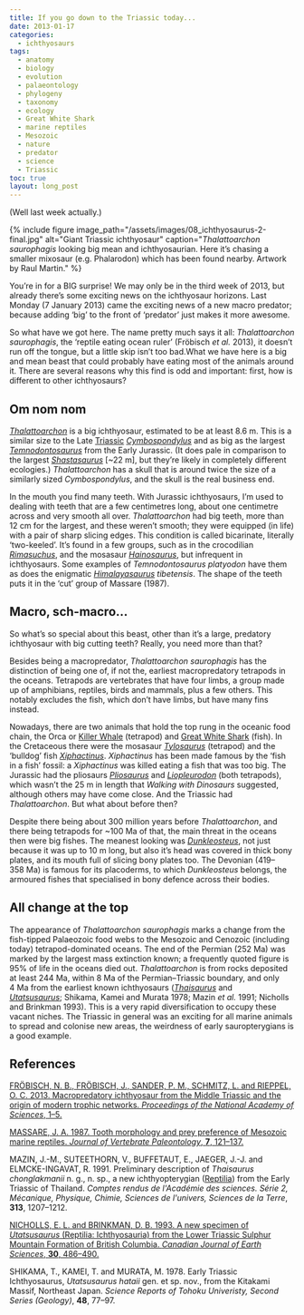 ```yaml
---
title: If you go down to the Triassic today...
date: 2013-01-17
categories:
  - ichthyosaurs
tags:
  - anatomy
  - biology
  - evolution
  - palaeontology
  - phylogeny
  - taxonomy
  - ecology
  - Great White Shark
  - marine reptiles
  - Mesozoic
  - nature
  - predator
  - science
  - Triassic
toc: true
layout: long_post
---
```


(Well last week actually.)

{% include figure image_path="/assets/images/08_ichthyosaurus-2-final.jpg" alt="Giant Triassic ichthyosaur" caption="_Thalattoarchon saurophagis_ looking big mean and ichthyosaurian. Here it’s chasing a smaller mixosaur (e.g. Phalarodon) which has been found nearby. Artwork by Raul Martin." %}

You’re in for a BIG surprise! We may only be in the third week of 2013,
but already there’s some exciting news on the ichthyosaur horizons. Last
Monday (7 January 2013) came the exciting news of a new macro predator;
because adding ‘big’ to the front of ‘predator’ just makes it more
awesome.

So what have we got here. The name pretty much says it all:
*Thalattoarchon saurophagis*, the ‘reptile eating ocean ruler’ (Fröbisch
*et al.* 2013), it doesn’t run off the tongue, but a little skip isn’t
too bad.What we have here is a big and mean beast that could probably
have eating most of the animals around it. There are several reasons why
this find is odd and important: first, how is different to other
ichthyosaurs?

## Om nom nom

[*Thalattoarchon*](http://en.wikipedia.org/wiki/Thalattoarchon "Thalattoarchon – Wikipedia")
is a big ichthyosaur, estimated to be at least 8.6 m. This is a similar
size to the Late
[Triassic](http://en.wikipedia.org/wiki/Triassic "Triassic")
[*Cymbospondylus*](http://en.wikipedia.org/wiki/Cymbospondylus "Cymbospondylus – Wikipedia")
and as big as the largest
[*Temnodontosaurus*](http://en.wikipedia.org/wiki/Temnodontosaurus "Temnodontosaurus – Wikipedia")
from the Early Jurassic. (It does pale in comparison to the largest
[*Shastasaurus*](http://en.wikipedia.org/wiki/Shastasaurus "Shastasaurus – Wikipedia")
\[~22 m\], but they’re likely in completely different ecologies.)
*Thalattoarchon* has a skull that is around twice the size of a
similarly sized *Cymbospondylus*, and the skull is the real business
end.

In the mouth you find many teeth. With Jurassic ichthyosaurs, I’m used
to dealing with teeth that are a few centimetres long, about one
centimetre across and very smooth all over. *Thalattoarchon* had big
teeth, more than 12 cm for the largest, and these weren’t smooth; they
were equipped (in life) with a pair of sharp slicing edges. This
condition is called bicarinate, literally ‘two-keeled’. It’s found in a
few groups, such as in the crocodilian
[*Rimasuchus*](http://en.wikipedia.org/wiki/Rimasuchus "Rimasuchus – Wikipedia"),
and the mosasaur
[*Hainosaurus*](http://en.wikipedia.org/wiki/Hainosaurus "Hainosaurus – Wikipedia"),
but infrequent in ichthyosaurs. Some examples of *Temnodontosaurus
platyodon* have them as does the enigmatic
*[Himalayasaurus](http://en.wikipedia.org/wiki/Shonisaurus "Shonisaurus")
tibetensis*. The shape of the teeth puts it in the ‘cut’ group of
Massare (1987).

## Macro, sch-macro…

So what’s so special about this beast, other than it’s a large,
predatory ichthyosaur with big cutting teeth? Really, you need more than
that?

Besides being a macropredator, *Thalattoarchon saurophagis* has the
distinction of being one of, if not the, earliest macropredatory
tetrapods in the oceans. Tetrapods are vertebrates that have four limbs,
a group made up of amphibians, reptiles, birds and mammals, plus a few
others. This notably excludes the fish, which don’t have limbs, but have
many fins instead.

Nowadays, there are two animals that hold the top rung in the oceanic
food chain, the Orca or [Killer
Whale](http://en.wikipedia.org/wiki/Orca "Killer Whale – Wikipedia")
(tetrapod) and [Great White
Shark](http://en.wikipedia.org/wiki/Great_white_shark "Great white shark")
(fish). In the Cretaceous there were the mosasaur
[*Tylosaurus*](http://en.wikipedia.org/wiki/Tylosaurus "Tylosaurus – Wikipedia")
(tetrapod) and the ‘bulldog’ fish
[*Xiphactinus*](http://en.wikipedia.org/wiki/Xiphactinus "Xiphactinus – Wikipedia").
*Xiphactinus* has been made famous by the ‘fish in a fish’ fossil: a
*Xiphactinus* was killed eating a fish that was too big. The Jurassic
had the pliosaurs
[*Pliosaurus*](http://en.wikipedia.org/wiki/Pliosaurus "Pliosaurus – Wikipedia")
and
[*Liopleurodon*](http://en.wikipedia.org/wiki/Liopleurodon "Liopleurodon – Wikipedia")
(both tetrapods), which wasn’t the 25 m in length that *Walking with
Dinosaurs* suggested, although others may have come close. And the
Triassic had *Thalattoarchon*. But what about before then?

Despite there being about 300 million years before *Thalattoarchon*, and
there being tetrapods for ~100 Ma of that, the main threat in the
oceans then were big fishes. The meanest looking was
[*Dunkleosteus*](http://en.wikipedia.org/wiki/Dunkleosteus "Dukleosteus – Wikipedia"),
not just because it was up to 10 m long, but also it’s head was covered
in thick bony plates, and its mouth full of slicing bony plates too. The
Devonian (419–358 Ma) is famous for its placoderms, to which
*Dunkleosteus* belongs, the armoured fishes that specialised in bony
defence across their bodies.

## All change at the top

The appearance of *Thalattoarchon saurophagis* marks a change from the
fish-tipped Palaeozoic food webs to the Mesozoic and Cenozoic (including
today) tetrapod-dominated oceans. The end of the Permian (252 Ma) was
marked by the largest mass extinction known; a frequently quoted figure
is 95% of life in the oceans died out. *Thalattoarchon* is from rocks
deposited at least 244 Ma, within 8 Ma of the Permian–Triassic boundary,
and only 4 Ma from the earliest known ichthyosaurs
([_Thaisaurus_](http://en.wikipedia.org/wiki/Thaisaurus "Thaisaurus")
and
[_Utatsusaurus_](http://en.wikipedia.org/wiki/Utatsusaurus "Utatsusaurus – Wikipedia"); Shikama,
Kamei and Murata 1978; Mazin *et al.* 1991; Nicholls and Brinkman 1993).
This is a very rapid diversification to occupy these vacant niches. The
Triassic in general was an exciting for all marine animals to spread and
colonise new areas, the weirdness of early sauropterygians is a good
example.

## References

[FRÖBISCH, N. B., FRÖBISCH, J., SANDER, P. M., SCHMITZ, L. and RIEPPEL,
O. C. 2013. Macropredatory ichthyosaur from the Middle Triassic and the
origin of modern trophic networks. *Proceedings of the National Academy
of Sciences*,
1–5.](http://www.pnas.org/content/early/2013/01/02/1216750110 "Macropredatory ichthyosaur from the Middle Triassic and the origin of modern trophic networks")

[MASSARE, J. A. 1987. Tooth morphology and prey preference of Mesozoic
marine reptiles. *Journal of Vertebrate Paleontology*, **7**,
121–137.](http://www.jstor.org/stable/4523132 "Tooth morphology and prey preference of Mesozoic marine reptiles")

MAZIN, J.-M., SUTEETHORN, V., BUFFETAUT, E., JAEGER, J.-J. and
ELMCKE-INGAVAT, R. 1991. Preliminary description of *Thaisaurus
chonglakmanii* n. g., n. sp., a new ichthyopterygian
([Reptilia](http://en.wikipedia.org/wiki/Reptile "Reptile")) from the
Early Triassic of Thailand. *Comptes rendus de l'Académie des sciences.
Série 2, Mécanique, Physique, Chimie, Sciences de l'univers, Sciences de
la Terre*, **313**, 1207–1212.

[NICHOLLS, E. L. and BRINKMAN, D. B. 1993. A new specimen of
_Utatsusaurus_ (Reptilia: Ichthyosauria) from the Lower Triassic Sulphur
Mountain Formation of British Columbia. *Canadian Journal of Earth
Sciences*, **30**,
486–490.](http://www.nrcresearchpress.com/doi/abs/10.1139/e93-037 "A new specimen of Utatsusaurus (Reptilia: Ichthyosauria) from the Lower Triassic Sulphur Mountain Formation of British Columbia")

SHIKAMA, T., KAMEI, T. and MURATA, M. 1978. Early Triassic
Ichthyosaurus, *Utatsusaurus hataii* gen. et sp. nov., from the Kitakami
Massif, Northeast Japan. *Science Reports of Tohoku Univeristy, Second
Series (Geology)*, **48**, 77–97.

